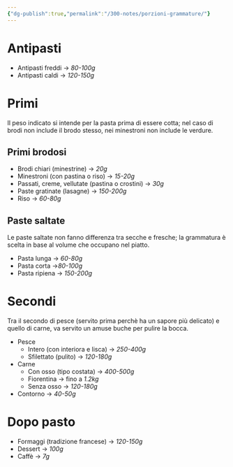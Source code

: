 ```yaml
---
{"dg-publish":true,"permalink":"/300-notes/porzioni-grammature/"}
---
```


# Antipasti
- Antipasti freddi  → *80-100g*
- Antipasti caldi → *120-150g*
# Primi
Il peso indicato si intende per la pasta prima di essere cotta; nel caso di brodi non include il brodo stesso, nei minestroni non include le verdure.
## Primi brodosi
- Brodi chiari (minestrine) → *20g*
- Minestroni (con pastina o riso) → *15-20g*
- Passati, creme, vellutate (pastina o crostini) → *30g*
- Paste gratinate (lasagne) → *150-200g*
- Riso → *60-80g*
## Paste saltate
Le paste saltate non fanno differenza tra secche e fresche; la grammatura è scelta in base al volume che occupano nel piatto.
- Pasta lunga → *60-80g*
- Pasta corta  →*80-100g*
- Pasta ripiena → *150-200g*
# Secondi
Tra il secondo di pesce (servito prima perchè ha un sapore più delicato) e quello di carne, va servito un amuse buche per pulire la bocca.
- Pesce
	- Intero (con interiora e lisca) → *250-400g*
	- Sfilettato (pulito) → *120-180g*
- Carne
	- Con osso (tipo costata) → *400-500g*
	- Fiorentina → fino a *1.2kg*
	- Senza osso → *120-180g*
- Contorno → *40-50g*
# Dopo pasto
- Formaggi (tradizione francese) → *120-150g*
- Dessert → *100g*
- Caffè → *7g*